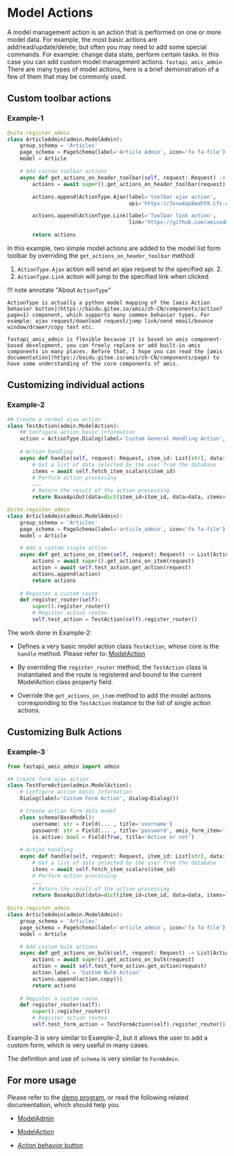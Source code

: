 # Model Actions

A model management action is an action that is performed on one or more model data. For example, the most basic actions are add/read/update/delete; but often you may need to add some special commands. For example: change data state, perform certain tasks. In this case you can add custom model management actions. `fastapi_amis_admin`
There are many types of model actions, here is a brief demonstration of a few of them that may be commonly used.

## Custom toolbar actions

### Example-1

```python
@site.register_admin
class ArticleAdmin(admin.ModelAdmin):
    group_schema = 'Articles'
    page_schema = PageSchema(label='Article Admin', icon='fa fa-file')
    model = Article

    # Add custom toolbar actions
    async def get_actions_on_header_toolbar(self, request: Request) -> List[Action]:
        actions = await super().get_actions_on_header_toolbar(request)

        actions.append(ActionType.Ajax(label='toolbar ajax action', 
                                       api='https://3xsw4ap8wah59.cfc-execute.bj.baidubce.com/api/amis-mock/mock2/form/saveForm'))

        actions.append(ActionType.Link(label='Toolbar link action', 
                                       link='https://github.com/amisadmin/fastapi_amis_admin'))

        return actions
````

In this example, two simple model actions are added to the model list form toolbar by overriding the `get_actions_on_header_toolbar` method:

1. `ActionType.Ajax` action will send an ajax request to the specified api. 2.
2. `ActionType.Link` action will jump to the specified link when clicked.

!!! note annotate "About `ActionType`"

    ActionType is actually a python model mapping of the [amis Action behavior button](https://baidu.gitee.io/amis/zh-CN/components/action?page=1) component, which supports many common behavior types. For example: ajax request/download request/jump link/send email/bounce window/drawer/copy text etc.
    
    fastapi_amis_admin is flexible because it is based on amis component-based development, you can freely replace or add built-in amis components in many places. Before that, I hope you can read the [amis documentation](https://baidu.gitee.io/amis/zh-CN/components/page) to have some understanding of the core components of amis.

## Customizing individual actions

### Example-2

```python
## Create a normal ajax action
class TestAction(admin.ModelAction):
    ## Configure action basic information
    action = ActionType.Dialog(label='Custom General Handling Action', dialog=Dialog())
    
	# Action handling
    async def handle(self, request: Request, item_id: List[str], data: Optional[BaseModel], **kwargs):
        # Get a list of data selected by the user from the database
        items = await self.fetch_item_scalars(item_id)
        # Perform action processing
        ...
        # Return the result of the action processing
        return BaseApiOut(data=dict(item_id=item_id, data=data, items=list(items))))

@site.register_admin
class ArticleAdmin(admin.ModelAdmin):
    group_schema = 'Articles'
    page_schema = PageSchema(label='article_admin', icon='fa fa-file')
    model = Article

    # Add a custom single action
    async def get_actions_on_item(self, request: Request) -> List[Action]:
        actions = await super().get_actions_on_item(request)
        action = await self.test_action.get_action(request)
        actions.append(action)
        return actions
    
    # Register a custom route
    def register_router(self):
        super().register_router()
        # Register action routes
        self.test_action = TestAction(self).register_router()
```

The work done in Example-2:

- Defines a very basic model action class `TestAction`, whose core is the `handle` method. Please refer to: [ModelAction](/amis_admin/ModelAction/#baseformadmin)

- By overriding the `register_router` method, the `TestAction` class is instantiated and the route is registered and bound to the current ModelAction class property field.

- Override the `get_actions_on_item` method to add the model actions corresponding to the `TestAction` instance to the list of single action actions.

## Customizing Bulk Actions

### Example-3

```python
from fastapi_amis_admin import admin

## Create form ajax action
class TestFormAction(admin.ModelAction):
    # Configure action basic information
    Dialog(label='Custom Form Action', dialog=Dialog())

    # Create action form data model
    class schema(BaseModel):
        username: str = Field(... , title='username')
        password: str = Field(... , title='password', amis_form_item='input-password')
        is_active: bool = Field(True, title='Active or not')
            
	# Action handling
    async def handle(self, request: Request, item_id: List[str], data: schema, **kwargs):
        # Get a list of data selected by the user from the database
        items = await self.fetch_item_scalars(item_id)
        # Perform action processing
        ...
        # Return the result of the action processing
        return BaseApiOut(data=dict(item_id=item_id, data=data, items=list(items))))
    
@site.register_admin
class ArticleAdmin(admin.ModelAdmin):
    group_schema = 'Articles'
    page_schema = PageSchema(label='article_admin', icon='fa fa-file')
    model = Article

    # Add custom bulk actions
    async def get_actions_on_bulk(self, request: Request) -> List[Action]:
        actions = await super().get_actions_on_bulk(request)
        action = await self.test_form_action.get_action(request)
        action.label = 'Custom Bulk Action'
        actions.append(action.copy())
        return actions
    
    # Register a custom route
    def register_router(self):
        super().register_router()
        # Register action routes
        self.test_form_action = TestFormAction(self).register_router()
```

Example-3 is very similar to Example-2, but it allows the user to add a custom form, which is very useful in many cases.

The definition and use of `schema` is very similar to `FormAdmin`.

## For more usage

Please refer to the [demo program](https://github.com/amisadmin/fastapi_amis_admin_demo), or read the following related documentation, which should help you.

- [ModelAdmin](/amis_admin/ModelAdmin/)

- [ModelAction](/amis_admin/ModelAction/#baseformadmin)

- [Action behavior button](https://baidu.gitee.io/amis/zh-CN/components/action?page=1)

